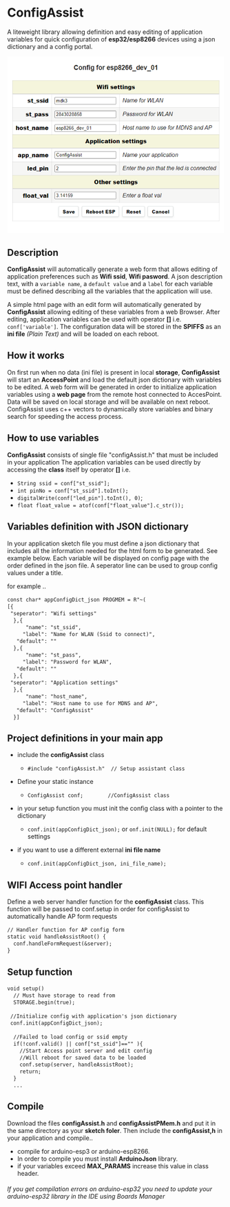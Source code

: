 # ConfigAssist
A liteweight library allowing definition and easy editing of application variables for quick configuration of **esp32/esp8266** devices 
using a json dictionary and a config portal.
<p align="center">
  <img src="docs/config.png">
</p>

## Description
**ConfigAssist** will automatically generate a web form that allows editing of application preferences such as **Wifi ssid**, **Wifi pasword**. 
A json description text, with a `variable name`, a `default value` and a `label` for each variable must be defined describing all the 
variables that the application will use. 

A simple html page with an edit form will automatically generated by **ConfigAssist** allowing editing of these variables from a web 
Browser. After editing, application variables can be used with operator **[]**  i.e. ```conf['variable']```.
The configuration data will be stored in the **SPIFFS** as an **ini file** <em>(Plain Text)</em> and will be 
loaded on each reboot.

## How it works
On first run when no data (ini file) is present in local **storage**, **ConfigAssist** will start an **AccessPoint** and load the
default json dictionary with variables to be edited. A web form will be generated in order to 
initialize application variables using a **web page** from the remote host connected to AccesPoint.
Data will be saved on local storage and will be available on next reboot. 
ConfigAssist uses c++ vectors to dynamically store variables and binary search for speeding the access process.

## How to use variables
**ConfigAssist** consists of single file "configAssist.h" that must be included in your application 
The application variables can be used directly by accessing the **class** itself by operator **[]**
i.e.

+ `String ssid = conf["st_ssid"];`
+ `int pinNo = conf["st_ssid"].toInt();`
+ `digitalWrite(conf["led_pin"].toInt(), 0)`;
+ `float float_value = atof(conf["float_value"].c_str());`

## Variables definition with JSON dictionary
In your application sketch file you must define a json dictionary that includes all the information needed 
for the html form to be generated. See example below. Each variable will be displayed on config page with the order 
defined in the json file. A seperator line can be used to group config values under a title.

for example ..
```
const char* appConfigDict_json PROGMEM = R"~(
[{
 "seperator": "Wifi settings"
  },{
      "name": "st_ssid",
     "label": "Name for WLAN (Ssid to connect)",
   "default": ""
  },{
      "name": "st_pass",
     "label": "Password for WLAN",
   "default": ""
  },{
 "seperator": "Application settings"
  },{
      "name": "host_name",
     "label": "Host name to use for MDNS and AP",
   "default": "ConfigAssist"
  }]
```

## Project definitions in your main app

+ include the **configAssist**  class
  - `#include "configAssist.h"  // Setup assistant class`

+ Define your static instance
  - `ConfigAssist conf;        //ConfigAssist class`

+ in your setup function you must init the config class with a pointer to the dictionary
  - `conf.init(appConfigDict_json);` or `onf.init(NULL);` for default settings
+ if you want to use a different external **ini file name**
  - `conf.init(appConfigDict_json, ini_file_name);`
 
## WIFI Access point handler
Define a web server handler function for the **configAssist** class. This function will be passed to 
conf.setup in order for configAssist to automatically handle AP form requests
```
// Handler function for AP config form
static void handleAssistRoot() { 
  conf.handleFormRequest(&server); 
}
```
## Setup function
```
void setup()
  // Must have storage to read from
  STORAGE.begin(true);
  
 //Initialize config with application's json dictionary
 conf.init(appConfigDict_json);  

  //Failed to load config or ssid empty
  if(!conf.valid() || conf["st_ssid"]=="" ){ 
    //Start Access point server and edit config
    //Will reboot for saved data to be loaded
    conf.setup(server, handleAssistRoot);
    return;
  }
  ...
  ```

## Compile
Download the files **configAssist.h** and **configAssistPMem.h** and put it in the same directory
as your **sketch foler**. Then include the **configAssist,h** in your application and compile..

+ compile for arduino-esp3 or arduino-esp8266.
+ In order to compile you must install **ArduinoJson** library.
+ if your variables exceed **MAX_PARAMS** increase this value in class header.

###### If you get compilation errors on arduino-esp32 you need to update your arduino-esp32 library in the IDE using Boards Manager

